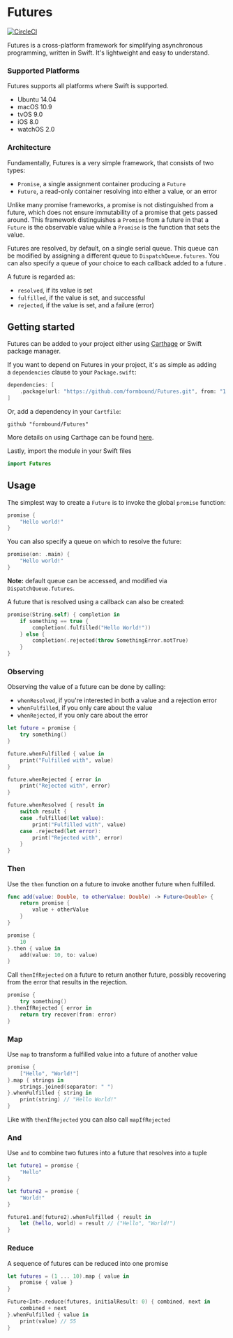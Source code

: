 # Futures
[![CircleCI](https://circleci.com/gh/formbound/Futures.svg?style=svg)](https://circleci.com/gh/formbound/Futures)

Futures is a cross-platform framework for simplifying asynchronous programming, written in Swift. It's lightweight and easy to understand.



### Supported Platforms

Futures supports all platforms where Swift is supported.

* Ubuntu 14.04
* macOS 10.9
* tvOS 9.0
* iOS 8.0
* watchOS 2.0



### Architecture

Fundamentally, Futures is a very simple framework, that consists of two types:

* `Promise`, a single assignment container producing a `Future`
* `Future`, a read-only container resolving into either a value, or an error



Unlike many promise frameworks, a promise is not distinguished from a future, which does not ensure immutability of a promise that gets passed around. This framework distinguishes a `Promise` from a future in that a `Future` is the observable value while a `Promise` is the function that sets the value.



Futures are resolved, by default, on a single serial queue. This queue can be modified by assigning a different queue to `DispatchQueue.futures`. You can also specify a queue of your choice to each callback added to a future .



A future is regarded as:

* `resolved`, if its value is set
* `fulfilled`, if the value is set, and successful
* `rejected`, if the value is set, and a failure (error)



## Getting started

Futures can be added to your project either using [Carthage](https://github.com/Carthage/Carthage) or Swift package manager.



If you want to depend on Futures in your project, it's as simple as adding a `dependencies` clause to your `Package.swift`:

```swift
dependencies: [
    .package(url: "https://github.com/formbound/Futures.git", from: "1.0.0")
]
```

Or, add a dependency in your `Cartfile`:

```
github "formbound/Futures"
```

More details on using Carthage can be found [here](https://github.com/Carthage/Carthage#quick-start).

Lastly, import the module in your Swift files

```swift
import Futures
```



## Usage

The simplest way to create a `Future` is to invoke the global `promise` function:

```swift
promise {
    "Hello world!"
}
```

You can also specify a queue on which to resolve the future:

```swift
promise(on: .main) {
    "Hello world!"
}
```

**Note:** default queue can be accessed, and modified via `DispatchQueue.futures`.

A future that is resolved using a callback can also be created:

```swift
promise(String.self) { completion in
    if something == true {
        completion(.fulfilled("Hello World!"))
    } else {
        completion(.rejected(throw SomethingError.notTrue)
    }
}
```



### Observing

Observing the value of a future can be done by calling:

* `whenResolved`, if you're interested in both a value and a rejection error 
* `whenFulfilled`, if you only care about the value
* `whenRejected`, if you only care about the error



```swift
let future = promise {
    try something()
}

future.whenFulfilled { value in
    print("Fulfilled with", value)
}

future.whenRejected { error in
    print("Rejected with", error)
}

future.whenResolved { result in
    switch result {
    case .fulfilled(let value):
        print("Fulfilled with", value)
    case .rejected(let error):
        print("Rejected with", error)
    }
}
```



### Then

Use the `then` function on a future to invoke another future when fulfilled.

```swift
func add(value: Double, to otherValue: Double) -> Future<Double> {
    return promise {
        value + otherValue
    }
}

promise {
    10
}.then { value in
    add(value: 10, to: value)
}
```

Call `thenIfRejected`  on a future to return another future, possibly recovering from the error that results in the rejection.

```swift
promise {
    try something()
}.thenIfRejected { error in
    return try recover(from: error)
}
```

### Map

Use `map` to transform a fulfilled value into a future of another value

```swift
promise {
    ["Hello", "World!"]
}.map { strings in
    strings.joined(separator: " ")
}.whenFulfilled { string in
    print(string) // "Hello World!"
}
```

Like with `thenIfRejected` you can also call `mapIfRejected`

### And

Use `and` to combine two futures into a future that resolves into a tuple

```swift
let future1 = promise {
    "Hello"
}

let future2 = promise {
    "World!"
}

future1.and(future2).whenFulfilled { result in
    let (hello, world) = result // ("Hello", "World!")
}
```



### Reduce

A sequence of futures can be reduced into one promise

```swift
let futures = (1 ... 10).map { value in
    promise { value }
}

Future<Int>.reduce(futures, initialResult: 0) { combined, next in
    combined + next
}.whenFulfilled { value in
    print(value) // 55
}
```

